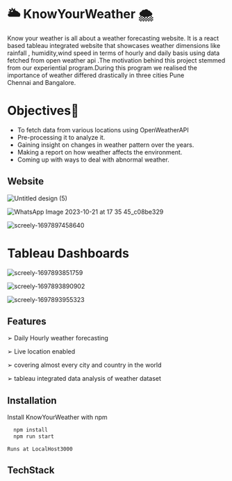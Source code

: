 
# 🌥️ KnowYourWeather 🌨️

Know your weather is all about a weather forecasting website. It is a react based tableau integrated website that showcases weather dimensions like rainfall , humidity,wind speed in terms of hourly and daily basis using data fetched from open weather api .The motivation behind this project stemmed from our experiential program.During this program we realised the importance of weather differed 
drastically in three cities Pune Chennai and Bangalore.


# Objectives🎯
- To fetch data from various locations using OpenWeatherAPI
- Pre-processing it to analyze it.
- Gaining insight on changes in weather pattern over the years.
- Making a report on how weather affects the environment.
- Coming up with ways to deal with abnormal weather.

## Website
![Untitled design (5)](https://github.com/codexer-25aditi/KnowYourWeather/assets/126336764/b735a69f-d4fe-4ea4-9dea-9ee5fd549274)




![WhatsApp Image 2023-10-21 at 17 35 45_c08be329](https://github.com/codexer-25aditi/KnowYourWeather/assets/126336764/4b359cc8-6646-4a22-a5fa-9d961b70e695)


![screely-1697897458640](https://github.com/codexer-25aditi/KnowYourWeather/assets/126336764/a719ee12-1387-474d-9ea3-ee192a449e77)

# Tableau Dashboards
![screely-1697893851759](https://github.com/codexer-25aditi/KnowYourWeather/assets/126336764/1a076a3e-b9e1-4724-844c-12819d9d4821)

![screely-1697893890902](https://github.com/codexer-25aditi/KnowYourWeather/assets/126336764/d80e5f4b-1b7d-4633-bfe0-3bb48aa8a229)

![screely-1697893955323](https://github.com/codexer-25aditi/KnowYourWeather/assets/126336764/629fb39a-c8bd-45d2-b36a-91a5e568c57d)




## Features

 ➢ Daily Hourly weather forecasting

➢  Live location enabled 

➢  covering almost every city and country in the world

➢ tableau integrated data analysis of weather dataset

## Installation

Install KnowYourWeather with npm

```bash
  npm install
  npm run start
```


```
Runs at LocalHost3000
```
## TechStack

